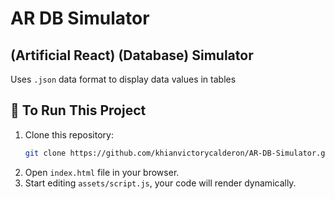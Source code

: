 # AR DB Simulator
## (Artificial React) (Database) Simulator

Uses `.json` data format to display data values in tables

## 🚀 To Run This Project

1. Clone this repository:
   ```bash
   git clone https://github.com/khianvictorycalderon/AR-DB-Simulator.git
2. Open `index.html` file in your browser.
3. Start editing `assets/script.js`, your code will render dynamically.